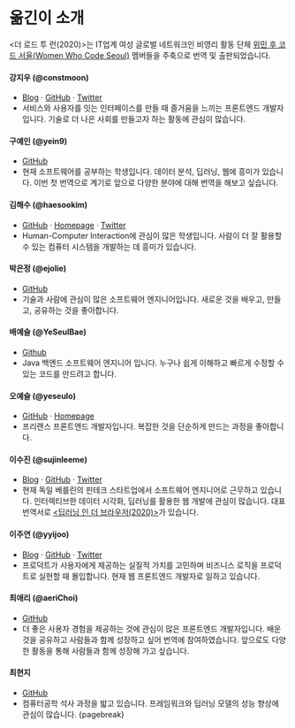 # 옮긴이 소개

<더 로드 투 런(2020)>는 IT업계 여성 글로벌 네트워크인 비영리 활동 단체 [위민 후 코드 서울(Women Who Code Seoul)](https://www.womenwhocode.com/seoul) 멤버들을 주축으로 번역 및 출판되었습니다.

#### 강지우 (@constmoon)

- [Blog](https://constmoon.github.io) · [GitHub](https://github.com/constmoon) · [Twitter](https://twitter.com/constmoon)
- 서비스와 사용자를 잇는 인터페이스를 만들 때 즐거움을 느끼는 프론트엔드 개발자입니다. 기술로 더 나은 사회를 만들고자 하는 활동에 관심이 많습니다.

#### 구예인 (@yein9)

- [GitHub](https://github.com/yein9/)
- 현재 소프트웨어를 공부하는 학생입니다. 데이터 분석, 딥러닝, 웹에 흥미가 있습니다. 이번 첫 번역으로 계기로 앞으로 다양한 분야에 대해 번역을 해보고 싶습니다.

#### 김해수 (@haesookim)

- [GitHub](https://github.com/haesookim/) · [Homepage](http://haesookim.info/) · [Twitter](https://twitter.com/haesooheatherk)
- Human-Computer Interaction에 관심이 많은 학생입니다. 사람이 더 잘 활용할 수 있는 컴퓨터 시스템을 개발하는 데 흥미가 있습니다.

#### 박은정 (@ejolie)

- [GitHub](https://github.com/ejolie)
- 기술과 사람에 관심이 많은 소프트웨어 엔지니어입니다. 새로운 것을 배우고, 만들고, 공유하는 것을 좋아합니다.

#### 배예슬 (@YeSeulBae)

- [Github](https://github.com/YeSeulBae)
- Java 백엔드 소프트웨어 엔지니어 입니다. 누구나 쉽게 이해하고 빠르게 수정할 수 있는 코드를 만드려고 합니다.

#### 오예슬 (@yeseulo)

- [GitHub](https://github.com/yeseulo/) · [Homepage](https://yeseulo.kr/)
- 프리랜스 프론트엔드 개발자입니다. 복잡한 것을 단순하게 만드는 과정을 좋아합니다.

#### 이수진 (@sujinleeme)

- [Blog](https://sujinlee.me/) · [GitHub](https://github.com/sujinleeme/) · [Twitter](https://twitter.com/sujinleeme)
- 현재 독일 베를린의 핀테크 스타트업에서 소프트웨어 엔지니어로 근무하고 있습니다. 인터렉티브한 데이터 시각화, 딥러닝를 활용한 웹 개발에 관심이 많습니다. 대표 번역서로 [<딥러닝 인 더 브라우저(2020)>](http://www.yes24.com/Product/Goods/88244652)가 있습니다.

#### 이주연 (@yyijoo)

- [Blog](http://jooyeonyi.com/) · [GitHub](https://github.com/yyijoo/) · [Twitter](https://twitter.com/yyijoo)
- 프로덕트가 사용자에게 제공하는 실질적 가치를 고민하며 비즈니스 로직을 프로덕트로 실현할 때 몰입합니다. 현재 웹 프론트엔드 개발자로 일하고 있습니다.

#### 최애리 (@aeriChoi)

- [GitHub](https://github.com/aeriChoi)
- 더 좋은 사용자 경험을 제공하는 것에 관심이 많은 프론트엔드 개발자입니다. 배운 것을 공유하고 사람들과 함께 성장하고 싶어 번역에 참여하였습니다. 앞으로도 다양한 활동을 통해 사람들과 함께 성장해 가고 싶습니다.

#### 최현지

- [GitHub](https://github.com/hjbc0921/)
- 컴퓨터공학 석사 과정을 밟고 있습니다. 프레임워크와 딥러닝 모델의 성능 향상에 관심이 많습니다.
  {pagebreak}
